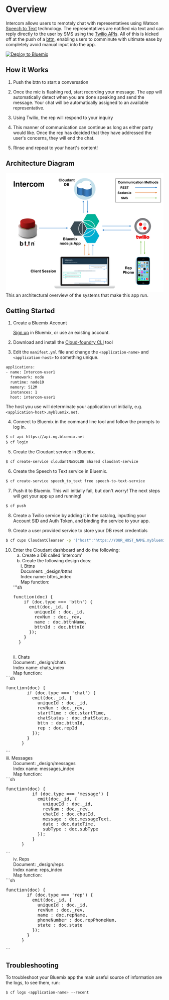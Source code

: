 # Overview

Intercom allows users to remotely chat with representatives using Watson [Speech to Text][speech_text_url] technology. The representatives are notified via text and can reply directly to the user by SMS using the [Twilio APIs][twilio_url]. All of this is kicked off at the push of a [bttn][bttn_url], enabling users to comminute with ultimate ease by completely avoid manual input into the app.

[![Deploy to Bluemix](https://bluemix.net/deploy/button.png)](https://bluemix.net/deploy?repository=https://github.com/IBM-Bluemix/intercom-nodejs)

## How it Works

1. Push the bttn to start a conversation

2. Once the mic is flashing red, start recording your message. The app will automatically detect when you are done speaking and send the message. Your chat will be automatically assigned to an available representative.

3. Using Twilio, the rep will respond to your inquiry

4. This manner of communication can continue as long as either party would like. Once the rep has decided that they have addressed the user's concerns, they will end the chat.

5. Rinse and repeat to your heart's content!

## Architecture Diagram

<img src="https://raw.githubusercontent.com/IBM-Bluemix/intercom-nodejs/master/public/images/diagram.png" width="650px"><br>This an architectural overview of the systems that make this app run.<br>

## Getting Started

1. Create a Bluemix Account

    [Sign up][sign_up_url] in Bluemix, or use an existing account.

2. Download and install the [Cloud-foundry CLI][cloud_foundry_url] tool

3. Edit the `manifest.yml` file and change the `<application-name>` and `<application-host>` to something unique.
  ```none
  applications:
  - name: Intercom-user1
    framework: node
    runtime: node10
    memory: 512M
    instances: 1
    host: intercom-user1
  ```
  The host you use will determinate your application url initially, e.g. `<application-host>.mybluemix.net`.

4. Connect to Bluemix in the command line tool and follow the prompts to log in.
  ```sh
  $ cf api https://api.ng.bluemix.net
  $ cf login
  ```

5. Create the Cloudant service in Bluemix.
  ```sh
  $ cf create-service cloudantNoSQLDB Shared cloudant-service
  ```

6. Create the Speech to Text service in Bluemix.
  ```sh
  $ cf create-service speech_to_text free speech-to-text-service
  ```

7. Push it to Bluemix. This will initially fail, but don't worry! The next steps will get your app up and running!
  ```sh
  $ cf push
  ```

8. Create a Twilio service by adding it in the catalog, inputting your Account SID and Auth Token, and binding the service to your app.

9. Create a user provided service to store your DB reset credentials
  ```sh
  $ cf cups CloudantCleanser -p '{"host":"https://YOUR_HOST_NAME.mybluemix.net/db/reset","username":"YOUR_USER_NAME","password":"YOUR_PASSWORD"}'
  ```
10. Enter the Cloudant dashboard and do the following:<br>
&nbsp;&nbsp;&nbsp;a. Create a DB called 'intercom'<br>
&nbsp;&nbsp;&nbsp;b. Create the following design docs:<br>
&nbsp;&nbsp;&nbsp;&nbsp;&nbsp;&nbsp;i. Bttns<br>
&nbsp;&nbsp;&nbsp;&nbsp;&nbsp;&nbsp;Document: _design/bttns<br>
&nbsp;&nbsp;&nbsp;&nbsp;&nbsp;&nbsp;Index name: bttns_index<br>
&nbsp;&nbsp;&nbsp;&nbsp;&nbsp;&nbsp;Map function:<br>
      '''sh
      <pre>function(doc) {
        if (doc.type === 'bttn') {
          emit(doc._id, {
            uniqueId : doc._id,
            revNum : doc._rev,
            name : doc.bttnName,
            bttnId : doc.bttnId
          });
        }
      }</pre>
<br>
&nbsp;&nbsp;&nbsp;&nbsp;&nbsp;&nbsp;ii. Chats<br>
&nbsp;&nbsp;&nbsp;&nbsp;&nbsp;&nbsp;Document: _design/chats<br>
&nbsp;&nbsp;&nbsp;&nbsp;&nbsp;&nbsp;Index name: chats_index<br>
&nbsp;&nbsp;&nbsp;&nbsp;&nbsp;&nbsp;Map function:<br>
      ```sh
      <pre>function(doc) {
        if (doc.type === 'chat') {
          emit(doc._id, {
            uniqueId : doc._id,
            revNum : doc._rev,
            startTime : doc.startTime,
            chatStatus : doc.chatStatus,
            bttn : doc.bttnId,
            rep : doc.repId
          });
        }
      }</pre>
      ```
<br>
    iii. Messages<br>
&nbsp;&nbsp;&nbsp;&nbsp;&nbsp;&nbsp;Document: _design/messages<br>
&nbsp;&nbsp;&nbsp;&nbsp;&nbsp;&nbsp;Index name: messages_index<br>
&nbsp;&nbsp;&nbsp;&nbsp;&nbsp;&nbsp;Map function:<br>
      ```sh
      <pre>function(doc) {
          if (doc.type === 'message') {
            emit(doc._id, {
              uniqueId : doc._id,
              revNum : doc._rev,
              chatId : doc.chatId,
              message : doc.messageText,
              date : doc.dateTime,
              subType : doc.subType
            });
          }
      }</pre>
      ```
<br>
&nbsp;&nbsp;&nbsp;&nbsp;&nbsp;&nbsp;iv. Reps<br>
&nbsp;&nbsp;&nbsp;&nbsp;&nbsp;&nbsp;Document: _design/reps<br>
&nbsp;&nbsp;&nbsp;&nbsp;&nbsp;&nbsp;Index name: reps_index<br>
&nbsp;&nbsp;&nbsp;&nbsp;&nbsp;&nbsp;Map function:<br>
      ```sh
      <pre>function(doc) {
        if (doc.type === 'rep') {
          emit(doc._id, {
            uniqueId : doc._id,
            revNum : doc._rev,
            name : doc.repName,
            phoneNumber : doc.repPhoneNum,
            state : doc.state
          });
        }
      }</pre>
      ```

## Troubleshooting

To troubleshoot your Bluemix app the main useful source of information are the logs, to see them, run:

  ```sh
  $ cf logs <application-name> --recent
  ```

[speech_text_url]: https://www.ibm.com/smarterplanet/us/en/ibmwatson/developercloud/speech-to-text.html
[twilio_url]: https://www.twilio.com/docs/api
[bttn_url]: http://bt.tn/
[sign_up_url]: https://apps.admin.ibmcloud.com/manage/trial/bluemix.html
[cloud_foundry_url]: https://github.com/cloudfoundry/cli
